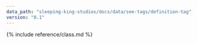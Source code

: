 ```yaml
---
data_path: "sleeping-king-studios/docs/data/see-tags/definition-tag"
version: "0.1"
---
```


{% include reference/class.md %}
